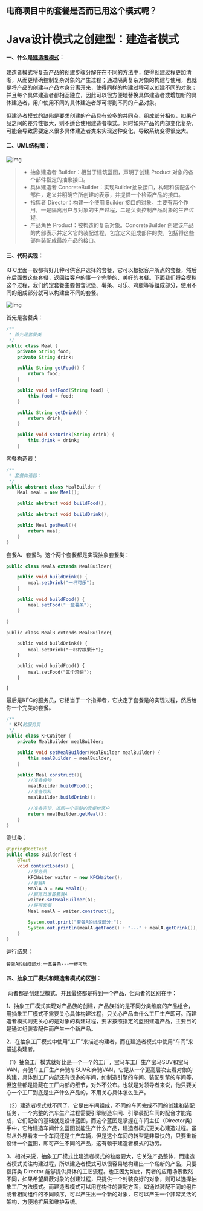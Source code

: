 ## 电商项目中的套餐是否而已用这个模式呢？
# Java设计模式之创建型：建造者模式

#### 一、什么是[建造者模式](https://so.csdn.net/so/search?q=建造者模式&spm=1001.2101.3001.7020)：

​    建造者模式将复杂产品的创建步骤分解在在不同的方法中，使得创建过程更加清晰，从而更精确控制复杂对象的产生过程；通过隔离复杂对象的构建与使用，也就是将产品的创建与产品本身分离开来，使得同样的构建过程可以创建不同的对象；并且每个具体建造者都相互独立，因此可以很方便地替换具体建造者或增加新的具体建造者，用户使用不同的具体建造者即可得到不同的产品对象。

​    但建造者模式的缺陷是要求创建的产品具有较多的共同点、组成部分相似，如果产品之间的差异性很大，则不适合使用建造者模式。同时如果产品的内部变化复杂，可能会导致需要定义很多具体建造者类来实现这种变化，导致系统变得很庞大。



#### 二、UML结构图：

![img](http://192.168.10.251:9001/blog/20181101190336785.jpg)

> - 抽象建造者 Builder：相当于建筑蓝图，声明了创建 Product 对象的各个部件指定的抽象接口。
> - 具体建造者 ConcreteBuilder：实现Builder抽象接口，构建和装配各个部件，定义并明确它所创建的表示，并提供一个检索产品的接口。
> - 指挥者 Director：构建一个使用 Builder 接口的对象。主要有两个作用，一是隔离用户与对象的生产过程，二是负责控制产品对象的生产过程。
> - 产品角色 Product：被构造的复杂对象。ConcreteBuilder 创建该产品的内部表示并定义它的装配过程，包含定义组成部件的类，包括将这些部件装配成最终产品的接口。

#### 

#### 三、代码实现：

​    KFC里面一般都有好几种可供客户选择的套餐，它可以根据客户所点的套餐，然后在后面做这些套餐，返回给客户的事一个完整的、美好的套餐。下面我们将会模拟这个过程，我们约定套餐主要包含汉堡、薯条、可乐、鸡腿等等组成部分，使用不同的组成部分就可以构建出不同的套餐。

![img](http://192.168.10.251:9001/blog/2018110119142952.jpg)

首先是套餐类：

```java
/**
 * 首先是套餐类
 */
public class Meal {
    private String food;
    private String drink;

    public String getFood() {
        return food;
    }

    public void setFood(String food) {
        this.food = food;
    }

    public String getDrink() {
        return drink;
    }

    public void setDrink(String drink) {
        this.drink = drink;
    }
```

套餐构造器：

```java
/**
 * 套餐构造器：
 */
public abstract class MealBuilder {
    Meal meal = new Meal();

    public abstract void buildFood();

    public abstract void buildDrink();

    public Meal getMeal(){
        return meal;
    }
}
```

套餐A、套餐B。这个两个套餐都是实现抽象套餐类：

```java
public class MealA extends MealBuilder{

    public void buildDrink() {
        meal.setDrink("一杯可乐");
    }

    public void buildFood() {
        meal.setFood("一盒薯条");
    }

}
```

```
public class MealB extends MealBuilder{

    public void buildDrink() {
        meal.setDrink("一杯柠檬果汁");
    }

    public void buildFood() {
        meal.setFood("三个鸡翅");
    }

}
```

最后是KFC的服务员，它相当于一个指挥者，它决定了套餐是的实现过程，然后给你一个完美的套餐。

```java
/**
 * KFC的服务员
 */
public class KFCWaiter {
    private MealBuilder mealBuilder;

    public void setMealBuilder(MealBuilder mealBuilder) {
        this.mealBuilder = mealBuilder;
    }

    public Meal construct(){
        //准备食物
        mealBuilder.buildFood();
        //准备饮料
        mealBuilder.buildDrink();

        //准备完毕，返回一个完整的套餐给客户
        return mealBuilder.getMeal();
    }
}
```

测试类：

```java
@SpringBootTest
public class BuilderTest {
    @Test
    void contextLoads() {
        //服务员
        KFCWaiter waiter = new KFCWaiter();
        //套餐A
        MealA a = new MealA();
        //服务员准备套餐A
        waiter.setMealBuilder(a);
        //获得套餐
        Meal mealA = waiter.construct();

        System.out.print("套餐A的组成部分:");
        System.out.println(mealA.getFood() + "---" + mealA.getDrink());
    }
}
```

运行结果：

```less
套餐A的组成部分:一盒薯条---一杯可乐
```



#### 四、抽象工厂模式和建造者模式的区别：

​    两者都是创建型模式，并且最终都是得到一个产品，但两者的区别在于：

1、抽象工厂模式实现对产品族的创建，产品族指的是不同分类维度的产品组合，用抽象工厂模式不需要关心具体构建过程，只关心产品由什么工厂生产即可。而建造者模式则更关心的是对象的构建过程，要求按照指定的蓝图建造产品，主要目的是通过组装零配件而产生一个新产品。

2、在抽象工厂模式中使用“工厂”来描述构建者，而在建造者模式中使用“车间”来描述构建者。

（1）抽象工厂模式就好比是一个一个的工厂，宝马车工厂生产宝马SUV和宝马VAN，奔驰车工厂生产奔驰车SUV和奔驰VAN，它是从一个更高层次去看对象的构建，具体到工厂内部还有很多的车间，如制造引擎的车间、装配引擎的车间等，但这些都是隐藏在工厂内部的细节，对外不公布。也就是对领导者来说，他只要关心一个工厂到底是生产什么产品的，不用关心具体怎么生产。

（2）建造者模式就不同了，它是由车间组成，不同的车间完成不同的创建和装配任务，一个完整的汽车生产过程需要引擎制造车间、引擎装配车间的配合才能完成，它们配合的基础就是设计蓝图，而这个蓝图是掌握在车间主任（Director类）手中，它给建造车间什么蓝图就能生产什么产品，建造者模式更关心建造过程。虽然从外界看来一个车间还是生产车辆，但是这个车间的转型是非常快的，只要重新设计一个蓝图，即可产生不同的产品，这有赖于建造者模式的功劳。

3、相对来说，抽象工厂模式比建造者模式的粒度要大，它关注产品整体，而建造者模式关注构建过程，所以建造者模式可以很容易地构建出一个崭新的产品，只要指挥类 Director 能够提供具体的工艺流程。也正因为如此，两者的应用场景截然不同，如果希望屏蔽对象的创建过程，只提供一个封装良好的对象，则可以选择抽象工厂方法模式。而建造者模式可以用在构件的装配方面，如通过装配不同的组件或者相同组件的不同顺序，可以产生出一个新的对象，它可以产生一个非常灵活的架构，方便地扩展和维护系统。